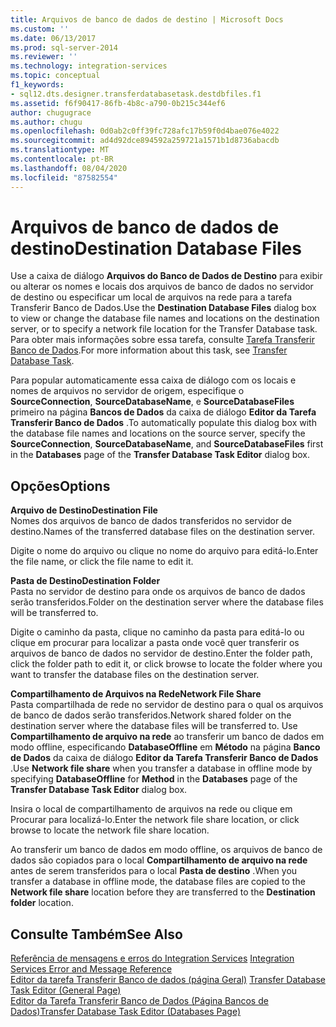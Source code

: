 ```yaml
---
title: Arquivos de banco de dados de destino | Microsoft Docs
ms.custom: ''
ms.date: 06/13/2017
ms.prod: sql-server-2014
ms.reviewer: ''
ms.technology: integration-services
ms.topic: conceptual
f1_keywords:
- sql12.dts.designer.transferdatabasetask.destdbfiles.f1
ms.assetid: f6f90417-86fb-4b8c-a790-0b215c344ef6
author: chugugrace
ms.author: chugu
ms.openlocfilehash: 0d0ab2c0ff39fc728afc17b59f0d4bae076e4022
ms.sourcegitcommit: ad4d92dce894592a259721a1571b1d8736abacdb
ms.translationtype: MT
ms.contentlocale: pt-BR
ms.lasthandoff: 08/04/2020
ms.locfileid: "87582554"
---
```

# <a name="destination-database-files"></a><span data-ttu-id="5ac93-102">Arquivos de banco de dados de destino</span><span class="sxs-lookup"><span data-stu-id="5ac93-102">Destination Database Files</span></span>
  <span data-ttu-id="5ac93-103">Use a caixa de diálogo **Arquivos do Banco de Dados de Destino** para exibir ou alterar os nomes e locais dos arquivos de banco de dados no servidor de destino ou especificar um local de arquivos na rede para a tarefa Transferir Banco de Dados.</span><span class="sxs-lookup"><span data-stu-id="5ac93-103">Use the **Destination Database Files** dialog box to view or change the database file names and locations on the destination server, or to specify a network file location for the Transfer Database task.</span></span> <span data-ttu-id="5ac93-104">Para obter mais informações sobre essa tarefa, consulte [Tarefa Transferir Banco de Dados](control-flow/transfer-database-task.md).</span><span class="sxs-lookup"><span data-stu-id="5ac93-104">For more information about this task, see [Transfer Database Task](control-flow/transfer-database-task.md).</span></span>  
  
 <span data-ttu-id="5ac93-105">Para popular automaticamente essa caixa de diálogo com os locais e nomes de arquivos no servidor de origem, especifique o **SourceConnection**, **SourceDatabaseName**, e **SourceDatabaseFiles** primeiro na página **Bancos de Dados** da caixa de diálogo **Editor da Tarefa Transferir Banco de Dados** .</span><span class="sxs-lookup"><span data-stu-id="5ac93-105">To automatically populate this dialog box with the database file names and locations on the source server, specify the **SourceConnection**, **SourceDatabaseName**, and **SourceDatabaseFiles** first in the **Databases** page of the **Transfer Database Task Editor** dialog box.</span></span>  
  
## <a name="options"></a><span data-ttu-id="5ac93-106">Opções</span><span class="sxs-lookup"><span data-stu-id="5ac93-106">Options</span></span>  
 <span data-ttu-id="5ac93-107">**Arquivo de Destino**</span><span class="sxs-lookup"><span data-stu-id="5ac93-107">**Destination File**</span></span>  
 <span data-ttu-id="5ac93-108">Nomes dos arquivos de banco de dados transferidos no servidor de destino.</span><span class="sxs-lookup"><span data-stu-id="5ac93-108">Names of the transferred database files on the destination server.</span></span>  
  
 <span data-ttu-id="5ac93-109">Digite o nome do arquivo ou clique no nome do arquivo para editá-lo.</span><span class="sxs-lookup"><span data-stu-id="5ac93-109">Enter the file name, or click the file name to edit it.</span></span>  
  
 <span data-ttu-id="5ac93-110">**Pasta de Destino**</span><span class="sxs-lookup"><span data-stu-id="5ac93-110">**Destination Folder**</span></span>  
 <span data-ttu-id="5ac93-111">Pasta no servidor de destino para onde os arquivos de banco de dados serão transferidos.</span><span class="sxs-lookup"><span data-stu-id="5ac93-111">Folder on the destination server where the database files will be transferred to.</span></span>  
  
 <span data-ttu-id="5ac93-112">Digite o caminho da pasta, clique no caminho da pasta para editá-lo ou clique em procurar para localizar a pasta onde você quer transferir os arquivos de banco de dados no servidor de destino.</span><span class="sxs-lookup"><span data-stu-id="5ac93-112">Enter the folder path, click the folder path to edit it, or click browse to locate the folder where you want to transfer the database files on the destination server.</span></span>  
  
 <span data-ttu-id="5ac93-113">**Compartilhamento de Arquivos na Rede**</span><span class="sxs-lookup"><span data-stu-id="5ac93-113">**Network File Share**</span></span>  
 <span data-ttu-id="5ac93-114">Pasta compartilhada de rede no servidor de destino para o qual os arquivos de banco de dados serão transferidos.</span><span class="sxs-lookup"><span data-stu-id="5ac93-114">Network shared folder on the destination server where the database files will be transferred to.</span></span> <span data-ttu-id="5ac93-115">Use **Compartilhamento de arquivo na rede** ao transferir um banco de dados em modo offline, especificando **DatabaseOffline** em **Método** na página **Banco de Dados** da caixa de diálogo **Editor da Tarefa Transferir Banco de Dados** .</span><span class="sxs-lookup"><span data-stu-id="5ac93-115">Use **Network file share** when you transfer a database in offline mode by specifying **DatabaseOffline** for **Method** in the **Databases** page of the **Transfer Database Task Editor** dialog box.</span></span>  
  
 <span data-ttu-id="5ac93-116">Insira o local de compartilhamento de arquivos na rede ou clique em Procurar para localizá-lo.</span><span class="sxs-lookup"><span data-stu-id="5ac93-116">Enter the network file share location, or click browse to locate the network file share location.</span></span>  
  
 <span data-ttu-id="5ac93-117">Ao transferir um banco de dados em modo offline, os arquivos de banco de dados são copiados para o local **Compartilhamento de arquivo na rede** antes de serem transferidos para o local **Pasta de destino** .</span><span class="sxs-lookup"><span data-stu-id="5ac93-117">When you transfer a database in offline mode, the database files are copied to the **Network file share** location before they are transferred to the **Destination folder** location.</span></span>  
  
## <a name="see-also"></a><span data-ttu-id="5ac93-118">Consulte Também</span><span class="sxs-lookup"><span data-stu-id="5ac93-118">See Also</span></span>  
 <span data-ttu-id="5ac93-119">[Referência de mensagens e erros do Integration Services](../../2014/integration-services/integration-services-error-and-message-reference.md) </span><span class="sxs-lookup"><span data-stu-id="5ac93-119">[Integration Services Error and Message Reference](../../2014/integration-services/integration-services-error-and-message-reference.md) </span></span>  
 <span data-ttu-id="5ac93-120">[Editor da tarefa Transferir Banco de dados &#40;página Geral&#41;](general-page-of-integration-services-designers-options.md) </span><span class="sxs-lookup"><span data-stu-id="5ac93-120">[Transfer Database Task Editor &#40;General Page&#41;](general-page-of-integration-services-designers-options.md) </span></span>  
 [<span data-ttu-id="5ac93-121">Editor da Tarefa Transferir Banco de Dados &#40;Página Bancos de Dados&#41;</span><span class="sxs-lookup"><span data-stu-id="5ac93-121">Transfer Database Task Editor &#40;Databases Page&#41;</span></span>](../../2014/integration-services/transfer-database-task-editor-databases-page.md)  
  
  
